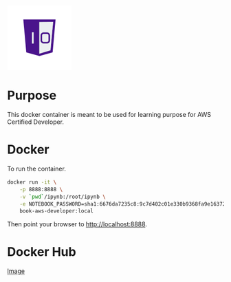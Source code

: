 ![One-Off Coder Logo](../../logo.png "One-Off Coder")

# Purpose

This docker container is meant to be used for learning purpose for AWS Certified Developer.

# Docker

To run the container.

```bash
docker run -it \
    -p 8888:8888 \
    -v `pwd`/ipynb:/root/ipynb \
    -e NOTEBOOK_PASSWORD=sha1:6676da7235c8:9c7d402c01e330b9368fa9e1637233748be11cc5 \
    book-aws-developer:local
```

Then point your browser to [http://localhost:8888](http://localhost:8888).

# Docker Hub

[Image](https://hub.docker.com/r/oneoffcoder/book-aws-developer)
